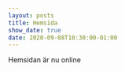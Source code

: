 ```yaml
---
layout: posts
title: Hemsida
show_date: true
date: 2020-09-08T10:30:00-01:00
---
```

Hemsidan är nu online
